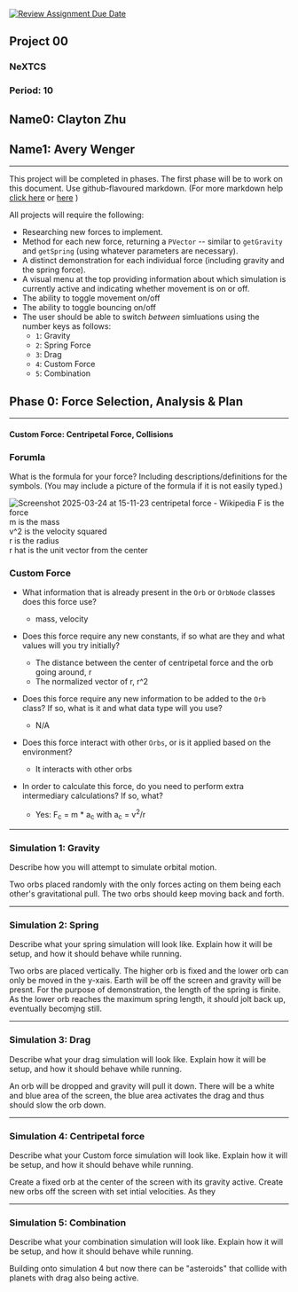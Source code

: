 [![Review Assignment Due Date](https://classroom.github.com/assets/deadline-readme-button-22041afd0340ce965d47ae6ef1cefeee28c7c493a6346c4f15d667ab976d596c.svg)](https://classroom.github.com/a/gbHItYk9)
## Project 00
### NeXTCS 
### Period: 10 
## Name0: Clayton Zhu
## Name1: Avery Wenger 
---

This project will be completed in phases. The first phase will be to work on this document. Use github-flavoured markdown. (For more markdown help [click here](https://github.com/adam-p/markdown-here/wiki/Markdown-Cheatsheet) or [here](https://docs.github.com/en/get-started/writing-on-github/getting-started-with-writing-and-formatting-on-github/basic-writing-and-formatting-syntax) )

All projects will require the following:
- Researching new forces to implement.
- Method for each new force, returning a `PVector`  -- similar to `getGravity` and `getSpring` (using whatever parameters are necessary).
- A distinct demonstration for each individual force (including gravity and the spring force).
- A visual menu at the top providing information about which simulation is currently active and indicating whether movement is on or off.
- The ability to toggle movement on/off
- The ability to toggle bouncing on/off
- The user should be able to switch _between_ simluations using the number keys as follows:
  - `1`: Gravity
  - `2`: Spring Force
  - `3`: Drag
  - `4`: Custom Force
  - `5`: Combination


## Phase 0: Force Selection, Analysis & Plan
---------- 

#### Custom Force: Centripetal Force, Collisions

### Forumla
What is the formula for your force? Including descriptions/definitions for the symbols. (You may include a picture of the formula if it is not easily typed.)


![Screenshot 2025-03-24 at 15-11-23 centripetal force - Wikipedia](https://github.com/user-attachments/assets/4cb5bffe-6e63-4b42-8e27-a6f4b05d584f)
F is the force <br>
m is the mass <br>
v^2 is the velocity squared <br>
r is the radius <br>
r hat is the unit vector from the center <br>




### Custom Force
- What information that is already present in the `Orb` or `OrbNode` classes does this force use?
  - mass, velocity

- Does this force require any new constants, if so what are they and what values will you try initially?
  - The distance between the center of centripetal force and the orb going around, r
  - The normalized vector of r, r^2

- Does this force require any new information to be added to the `Orb` class? If so, what is it and what data type will you use?
  - N/A

- Does this force interact with other `Orbs`, or is it applied based on the environment?
  - It interacts with other orbs

- In order to calculate this force, do you need to perform extra intermediary calculations? If so, what?
  - Yes: F<sub>c</sub> =  m * a<sub>c</sub> with a<sub>c</sub> = v<sup>2</sup>/r 

--- 

### Simulation 1: Gravity
Describe how you will attempt to simulate orbital motion.

Two orbs placed randomly with the only forces acting on them being each other's gravitational pull. The two orbs should keep moving back and forth.

--- 

### Simulation 2: Spring
Describe what your spring simulation will look like. Explain how it will be setup, and how it should behave while running.

Two orbs are placed vertically. The higher orb is fixed and the lower orb can only be moved in the y-xais. Earth will be off the screen and gravity will be presnt. For the purpose of demonstration, the length of the spring is finite. As the lower orb reaches the maximum spring length, it should jolt back up, eventually becomjng still.

--- 

### Simulation 3: Drag
Describe what your drag simulation will look like. Explain how it will be setup, and how it should behave while running.

An orb will be dropped and gravity will pull it down. There will be a white and blue area of the screen, the blue area activates the drag and thus should slow the orb down.

--- 

### Simulation 4: Centripetal force
Describe what your Custom force simulation will look like. Explain how it will be setup, and how it should behave while running.

Create a fixed orb at the center of the screen with its gravity active. Create new orbs off the screen with set intial velocities. As they 

--- 

### Simulation 5: Combination
Describe what your combination simulation will look like. Explain how it will be setup, and how it should behave while running.

Building onto simulation 4 but now there can be "asteroids" that collide with planets with drag also being active.


